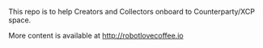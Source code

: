This repo is to help Creators and Collectors onboard to Counterparty/XCP space.

More content is available at http://robotlovecoffee.io
